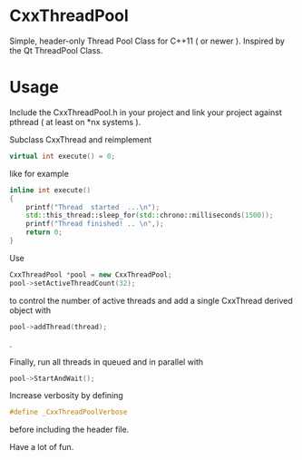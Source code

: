 # CxxThreadPool

Simple, header-only Thread Pool Class for C++11 ( or newer ). Inspired by the Qt ThreadPool Class.

# Usage

Include the CxxThreadPool.h in your project and link your project against pthread ( at least on *nx systems ).

Subclass CxxThread and reimplement
```cpp
virtual int execute() = 0;
```
like for example
```cpp
inline int execute()
{
    printf("Thread  started  ...\n");
    std::this_thread::sleep_for(std::chrono::milliseconds(1500));
    printf("Thread finished! .. \n",);
    return 0;
}
```

Use
```cpp
CxxThreadPool *pool = new CxxThreadPool;
pool->setActiveThreadCount(32);
```
to control the number of active threads and add a single CxxThread derived object with
```cpp
pool->addThread(thread);
```
.

Finally, run all threads in queued and in parallel with
```cpp
pool->StartAndWait();
```

Increase verbosity by defining
```cpp
#define _CxxThreadPoolVerbose
```
before including the header file.

Have a lot of fun.
